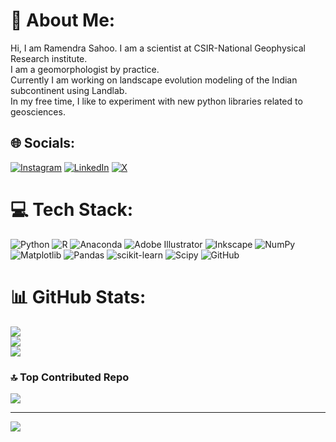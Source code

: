 # 💫 About Me:
Hi, I am Ramendra Sahoo. I am a scientist at CSIR-National Geophysical Research institute.<br>I am a geomorphologist by practice.<br>Currently I am working on landscape evolution modeling of the Indian subcontinent using Landlab.<br>In my free time, I like to experiment with new python libraries related to geosciences.


## 🌐 Socials:
[![Instagram](https://img.shields.io/badge/Instagram-%23E4405F.svg?logo=Instagram&logoColor=white)](https://instagram.com/ramendrasahoo) [![LinkedIn](https://img.shields.io/badge/LinkedIn-%230077B5.svg?logo=linkedin&logoColor=white)](https://linkedin.com/in/ramendra-sahoo) [![X](https://img.shields.io/badge/X-black.svg?logo=X&logoColor=white)](https://x.com/RamendraSahoo) 

# 💻 Tech Stack:
![Python](https://img.shields.io/badge/python-3670A0?style=plastic&logo=python&logoColor=ffdd54) ![R](https://img.shields.io/badge/r-%23276DC3.svg?style=plastic&logo=r&logoColor=white) ![Anaconda](https://img.shields.io/badge/Anaconda-%2344A833.svg?style=plastic&logo=anaconda&logoColor=white) ![Adobe Illustrator](https://img.shields.io/badge/adobe%20illustrator-%23FF9A00.svg?style=plastic&logo=adobe%20illustrator&logoColor=white) ![Inkscape](https://img.shields.io/badge/Inkscape-e0e0e0?style=plastic&logo=inkscape&logoColor=080A13) ![NumPy](https://img.shields.io/badge/numpy-%23013243.svg?style=plastic&logo=numpy&logoColor=white) ![Matplotlib](https://img.shields.io/badge/Matplotlib-%23ffffff.svg?style=plastic&logo=Matplotlib&logoColor=black) ![Pandas](https://img.shields.io/badge/pandas-%23150458.svg?style=plastic&logo=pandas&logoColor=white) ![scikit-learn](https://img.shields.io/badge/scikit--learn-%23F7931E.svg?style=plastic&logo=scikit-learn&logoColor=white) ![Scipy](https://img.shields.io/badge/SciPy-%230C55A5.svg?style=plastic&logo=scipy&logoColor=%white) ![GitHub](https://img.shields.io/badge/github-%23121011.svg?style=plastic&logo=github&logoColor=white)
# 📊 GitHub Stats:
![](https://github-readme-stats.vercel.app/api?username=ramendra1990&theme=dark&hide_border=true&include_all_commits=true&count_private=true)<br/>
![](https://github-readme-streak-stats.herokuapp.com/?user=ramendra1990&theme=dark&hide_border=true)<br/>
![](https://github-readme-stats.vercel.app/api/top-langs/?username=ramendra1990&theme=dark&hide_border=true&include_all_commits=true&count_private=true&layout=compact)

### 🔝 Top Contributed Repo
![](https://github-contributor-stats.vercel.app/api?username=ramendra1990&limit=5&theme=dark&combine_all_yearly_contributions=true)

---
[![](https://visitcount.itsvg.in/api?id=ramendra1990&icon=0&color=0)](https://visitcount.itsvg.in)

<!-- Proudly created with GPRM ( https://gprm.itsvg.in ) -->
